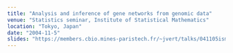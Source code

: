 ```yaml
---
title: "Analysis and inference of gene networks from genomic data"
venue: "Statistics seminar, Institute of Statistical Mathematics"
location: "Tokyo, Japan"
date: "2004-11-5"
slides: "https://members.cbio.mines-paristech.fr/~jvert/talks/041105ism/ism.pdf"
---
```

